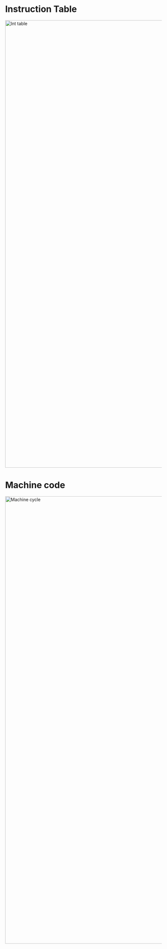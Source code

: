# Instruction Table
<img width="1440" alt="Int table" src="https://user-images.githubusercontent.com/82266864/145217453-efcf96ee-7015-4037-95b1-f35edad066b9.png">

# Machine code
<img width="1440" alt="Machine cycle" src="https://user-images.githubusercontent.com/82266864/145217433-6fc99e1c-b70e-456d-b4f1-6830a2c01dc4.png">






